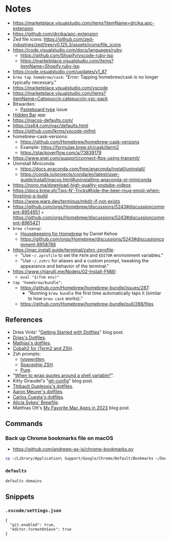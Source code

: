 # Notes

- https://marketplace.visualstudio.com/items?itemName=drcika.apc-extension
- https://github.com/drcika/apc-extension
- Zed file icons: https://github.com/zed-industries/zed/tree/v0.125.3/assets/icons/file_icons
- https://code.visualstudio.com/docs/languages/ruby:
  - https://github.com/Shopify/vscode-ruby-lsp
  - https://marketplace.visualstudio.com/items?itemName=Shopify.ruby-lsp
- https://code.visualstudio.com/updates/v1_87
- `brew tap homebrew/cask`: "Error: Tapping homebrew/cask is no longer typically necessary."
- https://marketplace.visualstudio.com/vscode
- https://marketplace.visualstudio.com/items?itemName=Catppuccin.catppuccin-vsc-pack
- Bitwarden:
  - [Pasteboard type](https://github.com/bitwarden/clients/issues/2633) issue
- [Hidden Bar](https://github.com/dwarvesf/hidden) app
- https://macos-defaults.com/
- https://ss64.com/mac/defaults.html
- https://github.com/lkrms/vscode-inifmt
- homebrew-cask-versions:
  - https://github.com/Homebrew/homebrew-cask-versions
  - Example: https://formulae.brew.sh/cask/iterm2
  - https://stackoverflow.com/a/73839179
- https://www.snel.com/support/connect-ftps-using-transmit/
- Uninstall Miniconda:
  - https://docs.anaconda.com/free/anaconda/install/uninstall/
  - https://conda.io/projects/conda/en/latest/user-guide/install/macos.html#uninstalling-anaconda-or-miniconda
- https://nono.ma/download-high-quality-youtube-videos
- https://docs.brew.sh/Tips-N'-Tricks#hide-the-beer-mug-emoji-when-finishing-a-build
- https://www.warp.dev/terminus/mkdir-if-not-exists
- https://github.com/orgs/Homebrew/discussions/5243#discussioncomment-8954951 + https://github.com/orgs/Homebrew/discussions/5243#discussioncomment-8965421
- `brew cleanup`:
  - [Housekeeping for Homebrew](https://mac.install.guide/homebrew/8) by Daniel Kehoe
  - https://github.com/orgs/Homebrew/discussions/5243#discussioncomment-8958788
- https://mac.install.guide/terminal/zshrc-zprofile:
  - "Use `~/.zprofile` to set the `PATH` and `EDITOR` environment variables."
  - "Use `~/.zshrc` for aliases and a custom prompt, tweaking the appearance and behavior of the terminal."
- https://www.chiarulli.me/Nodejs/02-Install-FNM/:
  - `eval "$(fnm env)"`
- `tap "homebrew/bundle"`:
  - https://github.com/Homebrew/homebrew-bundle/issues/287:
    - "Running `brew bundle` the first time automatically taps it (similar to how `brew cask` works)."
  - https://github.com/Homebrew/homebrew-bundle/pull/288/files

## References

- Dries Vints' "[Getting Started with Dotfiles](https://driesvints.com/blog/getting-started-with-dotfiles)" blog post.
- [Dries's Dotfiles](https://github.com/driesvints/dotfiles).
- [Mathias's dotfiles](https://github.com/mathiasbynens/dotfiles).
- [Cobalt2 for iTerm2 and ZSH](https://github.com/wesbos/Cobalt2-iterm).
- Zsh prompts:
  - [typewritten](https://github.com/reobin/typewritten).
  - [Spaceship ZSH](https://github.com/denysdovhan/spaceship-prompt).
  - [Pure](https://github.com/sindresorhus/pure).
- "[When to wrap quotes around a shell variable?](https://stackoverflow.com/a/10067297)".
- Kitty Giraudel's "[git-config](https://kittygiraudel.com/snippets/git-config/)" blog post.
- [Thibault Duplessis's dotfiles](https://github.com/ornicar/dotfiles).
- [Aaron Meurer's dotfiles](https://github.com/asmeurer/dotfiles).
- [Carlos Cuesta's dotfiles](https://github.com/carloscuesta/dotfiles).
- [Alicia Sykes' Brewfile](https://github.com/Lissy93/Brewfile).
- Matthias Ott's [My Favorite Mac Apps in 2023](https://matthiasott.com/notes/my-favorite-mac-apps-in-2023) blog post.

## Commands

### Back up Chrome bookmarks file on macOS

- https://github.com/andrewp-as-is/chrome-bookmarks.py

```bash
cp ~/Library/Application\ Support/Google/Chrome/Default/Bookmarks ~/Documents/
```

### `defaults`

```bash
defaults domains
```

## Snippets

### `.vscode/settings.json`

```jsonc
{
  "git.enabled": true,
  "editor.formatOnSave": true
}
```
